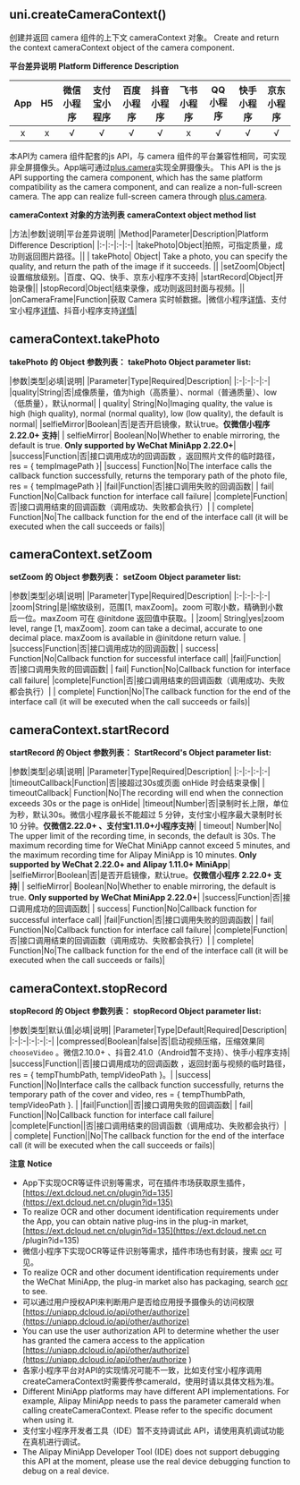 ## uni.createCameraContext()
创建并返回 camera 组件的上下文 cameraContext 对象。
Create and return the context cameraContext object of the camera component.

**平台差异说明**
**Platform Difference Description**

|App|H5|微信小程序|支付宝小程序|百度小程序|抖音小程序|飞书小程序|QQ小程序|快手小程序|京东小程序|
|:-:|:-:|:-:|:-:|:-:|:-:|:-:|:-:|:-:|:-:|
|x|x|√|√|√|√|x|√|√|√|

本API为 camera 组件配套的js API，与 camera 组件的平台兼容性相同，可实现非全屏摄像头。App端可通过[plus.camera](https://www.html5plus.org/doc/zh_cn/camera.html)实现全屏摄像头。
This API is the js API supporting the camera component, which has the same platform compatibility as the camera component, and can realize a non-full-screen camera. The app can realize full-screen camera through [plus.camera](https://www.html5plus.org/doc/zh_cn/camera.html).

**cameraContext 对象的方法列表**
**cameraContext object method list**

|方法|参数|说明|平台差异说明|
|Method|Parameter|Description|Platform Difference Description|
|:-|:-|:-|:-|
|takePhoto|Object|拍照，可指定质量，成功则返回图片路径。||
| takePhoto| Object| Take a photo, you can specify the quality, and return the path of the image if it succeeds. ||
|setZoom|Object|设置缩放级别。|百度、QQ、快手、京东小程序不支持|
|startRecord|Object|开始录像||
|stopRecord|Object|结束录像，成功则返回封面与视频。||
|onCameraFrame|Function|获取 Camera 实时帧数据。|微信小程序[详情](https://developers.weixin.qq.com/miniprogram/dev/api/CameraContext.onCameraFrame.html)、支付宝小程序[详情](https://opendocs.alipay.com/mini/03qitt)、抖音小程序支持[详情](https://developer.open-douyin.com/docs/resource/zh-CN/mini-app/develop/api/media/camera/camera-context/camera-context-on-camera-frame)|

## cameraContext.takePhoto
**takePhoto 的 Object 参数列表：**
**takePhoto Object parameter list:**

|参数|类型|必填|说明|
|Parameter|Type|Required|Description|
|:-|:-|:-|:-|
|quality|String|否|成像质量，值为high（高质量）、normal（普通质量）、low（低质量），默认normal|
| quality| String|No|Imaging quality, the value is high (high quality), normal (normal quality), low (low quality), the default is normal|
|selfieMirror|Boolean|否|是否开启镜像，默认true。**仅微信小程序 2.22.0+ 支持**|
| selfieMirror| Boolean|No|Whether to enable mirroring, the default is true. **Only supported by WeChat MiniApp 2.22.0+**|
|success|Function|否|接口调用成功的回调函数 ，返回照片文件的临时路径，res = { tempImagePath }|
|success| Function|No|The interface calls the callback function successfully, returns the temporary path of the photo file, res = { tempImagePath }|
|fail|Function|否|接口调用失败的回调函数|
| fail| Function|No|Callback function for interface call failure|
|complete|Function|否|接口调用结束的回调函数（调用成功、失败都会执行）|
| complete| Function|No|The callback function for the end of the interface call (it will be executed when the call succeeds or fails)|

## cameraContext.setZoom
**setZoom 的 Object 参数列表：**
**setZoom Object parameter list:**

|参数|类型|必填|说明|
|Parameter|Type|Required|Description|
|:-|:-|:-|:-|
|zoom|String|是|缩放级别，范围[1, maxZoom]。zoom 可取小数，精确到小数后一位。maxZoom 可在 @initdone 返回值中获取。|
|zoom| String|yes|zoom level, range [1, maxZoom]. zoom can take a decimal, accurate to one decimal place. maxZoom is available in @initdone return value. |
|success|Function|否|接口调用成功的回调函数|
| success| Function|No|Callback function for successful interface call|
|fail|Function|否|接口调用失败的回调函数|
| fail| Function|No|Callback function for interface call failure|
|complete|Function|否|接口调用结束的回调函数（调用成功、失败都会执行）|
| complete| Function|No|The callback function for the end of the interface call (it will be executed when the call succeeds or fails)|

## cameraContext.startRecord
**startRecord 的 Object 参数列表：**
**StartRecord's Object parameter list:**

|参数|类型|必填|说明|
|Parameter|Type|Required|Description|
|:-|:-|:-|:-|
|timeoutCallback|Function|否|接超过30s或页面 onHide 时会结束录像|
| timeoutCallback| Function|No|The recording will end when the connection exceeds 30s or the page is onHide|
|timeout|Number|否|录制时长上限，单位为秒，默认30s。微信小程序最长不能超过 5 分钟，支付宝小程序最大录制时长 10 分钟。**仅微信2.22.0+ 、支付宝1.11.0+小程序支持**|
| timeout| Number|No| The upper limit of the recording time, in seconds, the default is 30s. The maximum recording time for WeChat MiniApp cannot exceed 5 minutes, and the maximum recording time for Alipay MiniApp is 10 minutes. **Only supported by WeChat 2.22.0+ and Alipay 1.11.0+ MiniApp**|
|selfieMirror|Boolean|否|是否开启镜像，默认true。**仅微信小程序 2.22.0+ 支持**|
| selfieMirror| Boolean|No|Whether to enable mirroring, the default is true. **Only supported by WeChat MiniApp 2.22.0+**|
|success|Function|否|接口调用成功的回调函数|
| success| Function|No|Callback function for successful interface call|
|fail|Function|否|接口调用失败的回调函数|
| fail| Function|No|Callback function for interface call failure|
|complete|Function|否|接口调用结束的回调函数（调用成功、失败都会执行）|
| complete| Function|No|The callback function for the end of the interface call (it will be executed when the call succeeds or fails)|

## cameraContext.stopRecord
**stopRecord 的 Object 参数列表：**
**stopRecord Object parameter list:**

|参数|类型|默认值|必填|说明|
|Parameter|Type|Default|Required|Description|
|:-|:-|:-|:-|:-|
|compressed|Boolean|false|否|启动视频压缩，压缩效果同 `chooseVideo` 。微信2.10.0+ 、抖音2.41.0（Android暂不支持）、快手小程序支持|
|success|Function||否|接口调用成功的回调函数 ，返回封面与视频的临时路径，res = { tempThumbPath, tempVideoPath }。|
|success| Function||No|Interface calls the callback function successfully, returns the temporary path of the cover and video, res = { tempThumbPath, tempVideoPath }. |
|fail|Function||否|接口调用失败的回调函数|
| fail| Function||No|Callback function for interface call failure|
|complete|Function||否|接口调用结束的回调函数（调用成功、失败都会执行）|
| complete| Function||No|The callback function for the end of the interface call (it will be executed when the call succeeds or fails)|

**注意**
**Notice**

- App下实现OCR等证件识别等需求，可在插件市场获取原生插件，[https://ext.dcloud.net.cn/plugin?id=135](https://ext.dcloud.net.cn/plugin?id=135)
- To realize OCR and other document identification requirements under the App, you can obtain native plug-ins in the plug-in market, [https://ext.dcloud.net.cn/plugin?id=135](https://ext.dcloud.net.cn /plugin?id=135)
- 微信小程序下实现OCR等证件识别等需求，插件市场也有封装，搜索 [ocr](https://ext.dcloud.net.cn/search?q=ocr) 可见。
- To realize OCR and other document identification requirements under the WeChat MiniApp, the plug-in market also has packaging, search [ocr](https://ext.dcloud.net.cn/search?q=ocr) to see.
- 可以通过用户授权API来判断用户是否给应用授予摄像头的访问权限[https://uniapp.dcloud.io/api/other/authorize](https://uniapp.dcloud.io/api/other/authorize)
- You can use the user authorization API to determine whether the user has granted the camera access to the application [https://uniapp.dcloud.io/api/other/authorize](https://uniapp.dcloud.io/api/other/authorize )
- 各家小程序平台对API的实现情况可能不一致，比如支付宝小程序调用createCameraContext时需要传参cameraId，使用时请以具体文档为准。
- Different MiniApp platforms may have different API implementations. For example, Alipay MiniApp needs to pass the parameter cameraId when calling createCameraContext. Please refer to the specific document when using it.
- 支付宝小程序开发者工具（IDE）暂不支持调试此 API，请使用真机调试功能在真机进行调试。
- The Alipay MiniApp Developer Tool (IDE) does not support debugging this API at the moment, please use the real device debugging function to debug on a real device.
